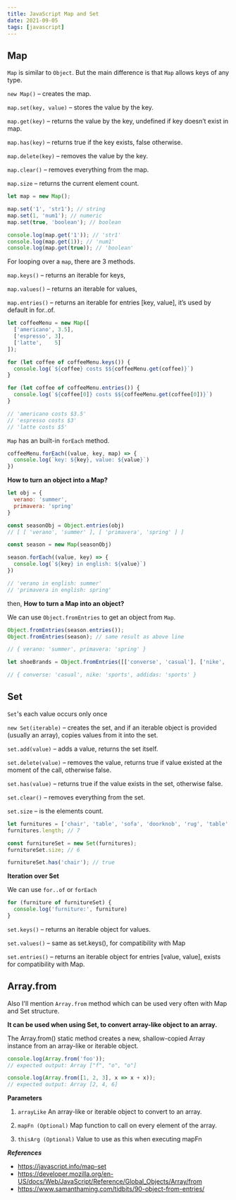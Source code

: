 ```yaml
---
title: JavaScript Map and Set
date: 2021-09-05
tags: [javascript]
---
```

## Map

`Map` is similar to `Object`. But the main difference is that `Map` allows keys of any type.

`new Map()` – creates the map.

`map.set(key, value)` – stores the value by the key.

`map.get(key)` – returns the value by the key, undefined if key doesn’t exist in map.

`map.has(key)` – returns true if the key exists, false otherwise.

`map.delete(key)` – removes the value by the key.

`map.clear()` – removes everything from the map.

`map.size` – returns the current element count.


```js
let map = new Map();

map.set('1', 'str1'); // string
map.set(1, 'num1'); // numeric
map.set(true, 'boolean'); // boolean

console.log(map.get('1')); // 'str1'
console.log(map.get(1)); // 'num1'
console.log(map.get(true)); // 'boolean'
```


For looping over a `map`, there are 3 methods.

`map.keys()` – returns an iterable for keys,

`map.values()` – returns an iterable for values,

`map.entries()` – returns an iterable for entries [key, value], it’s used by default in for..of.

```js
let coffeeMenu = new Map([
  ['americano', 3.5],
  ['espresso', 3],
  ['latte',    5]
]);

for (let coffee of coffeeMenu.keys()) {
  console.log(`${coffee} costs $${coffeeMenu.get(coffee)}`)
}

for (let coffee of coffeeMenu.entries()) {
  console.log(`${coffee[0]} costs $${coffeeMenu.get(coffee[0])}`)
}

// 'americano costs $3.5'
// 'espresso costs $3'
// 'latte costs $5'
```

`Map` has an built-in `forEach` method.

```js
coffeeMenu.forEach((value, key, map) => {
  console.log(`key: ${key}, value: ${value}`)
})
```


<b>How to turn an object into a Map?</b>

```js
let obj = {
  verano: 'summer',
  primavera: 'spring'
}

const seasonObj = Object.entries(obj)
// [ [ 'verano', 'summer' ], [ 'primavera', 'spring' ] ]

const season = new Map(seasonObj)

season.forEach((value, key) => {
  console.log(`${key} in english: ${value}`)
})

// 'verano in english: summer'
// 'primavera in english: spring'

```


then, <b>How to turn a Map into an object?</b>

We can use `Object.fromEntries` to get an object from `Map`.

```js
Object.fromEntries(season.entries());
Object.fromEntries(season); // same result as above line

// { verano: 'summer', primavera: 'spring' }

let shoeBrands = Object.fromEntries([['converse', 'casual'], ['nike', 'sports'], ['addidas', 'sports']])

// { converse: 'casual', nike: 'sports', addidas: 'sports' }
```


## Set

`Set`'s each value occurs only once

`new Set(iterable)` – creates the set, and if an iterable object is provided (usually an array), copies values from it into the set.

`set.add(value)` – adds a value, returns the set itself.

`set.delete(value)` – removes the value, returns true if value existed at the moment of the call, otherwise false.

`set.has(value)` – returns true if the value exists in the set, otherwise false.

`set.clear()` – removes everything from the set.

`set.size` – is the elements count.

```js
let furnitures = ['chair', 'table', 'sofa', 'doorknob', 'rug', 'table', 'sofatable']
furnitures.length; // 7

const furnitureSet = new Set(furnitures);
furnitureSet.size; // 6

furnitureSet.has('chair'); // true
```




<b>Iteration over Set</b>

We can use `for..of` or `forEach`

```js
for (furniture of furnitureSet) {
  console.log('furniture:', furniture)
}
```

`set.keys()` – returns an iterable object for values.

`set.values()` – same as set.keys(), for compatibility with Map

`set.entries()` – returns an iterable object for entries [value, value], exists for compatibility with Map.



## Array.from
Also I'll mention `Array.from` method which can be used very often with Map and Set structure.

<b>It can be used when using Set, to convert array-like object to an array.</b>

The Array.from() static method creates a new, shallow-copied Array instance from an array-like or iterable object.

```js
console.log(Array.from('foo'));
// expected output: Array ["f", "o", "o"]

console.log(Array.from([1, 2, 3], x => x + x));
// expected output: Array [2, 4, 6]
```






<b>Parameters</b>
1. `arrayLike`
An array-like or iterable object to convert to an array.

2. `mapFn (Optional)`
Map function to call on every element of the array.

3. `thisArg (Optional)`
Value to use as this when executing mapFn




<b><i>References</i></b>
- https://javascript.info/map-set
- https://developer.mozilla.org/en-US/docs/Web/JavaScript/Reference/Global_Objects/Array/from
- https://www.samanthaming.com/tidbits/90-object-from-entries/
